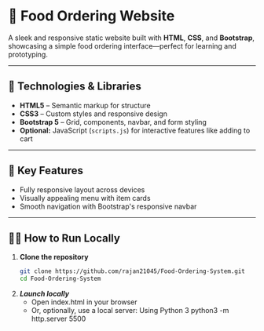 # 🍔 Food Ordering Website

A sleek and responsive static website built with **HTML**, **CSS**, and **Bootstrap**, showcasing a simple food ordering 
interface—perfect for learning and prototyping.

---

## 🧰 Technologies & Libraries

- **HTML5** – Semantic markup for structure  
- **CSS3** – Custom styles and responsive design  
- **Bootstrap 5** – Grid, components, navbar, and form styling  
- **Optional:** JavaScript (`scripts.js`) for interactive features like adding to cart

---

## 🎯 Key Features

- Fully responsive layout across devices  
- Visually appealing menu with item cards  
- Smooth navigation with Bootstrap's responsive navbar

---

## 🧑‍💻 How to Run Locally

1. **Clone the repository**  
   ```bash
   git clone https://github.com/rajan21045/Food-Ordering-System.git
   cd Food-Ordering-System 
2.	***Launch locally***
    - Open index.html in your browser
    - Or, optionally, use a local server:
   Using Python 3
      python3 -m http.server 5500